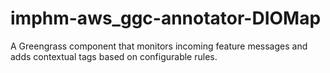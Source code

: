 # imphm-aws_ggc-annotator-DIOMap
A Greengrass component that monitors incoming feature messages and adds contextual tags based on configurable rules.
